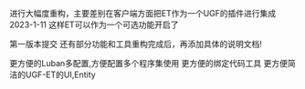 进行大幅度重构，主要差别在客户端方面把ET作为一个UGF的插件进行集成 2023-1-11
这样ET可以作为一个可选功能开启了

第一版本提交 还有部分功能和工具重构完成后，再添加具体的说明文档!

更方便的Luban多配置,方便配置多个程序集使用
更方便的绑定代码工具
更方便简洁的UGF-ET的UI,Entity
